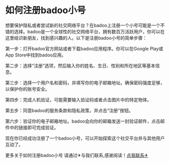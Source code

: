 # 如何注册badoo小号

想要保护隐私或者尝试新的社交网络平台？在badoo上注册一个小号可能是一个不错的选择。badoo是一个全球性的社交网络平台，拥有数百万活跃用户，你可以在这里结识新朋友，找到感兴趣的人。以下是注册badoo小号的简单步骤：

第一步：打开badoo官方网站或者下载badoo应用程序。你可以在Google Play或App Store中找到badoo应用。

第二步：选择“注册”选项，然后输入你的姓名、生日、性别和所在地区等基本信息。

第三步：选择一个用户名和密码，并填写你的电子邮箱地址。确保密码强度足够，以保护你的账号安全。

第四步：完成人机验证，可能需要输入验证码或者点击图片中的特定物体。

第五步：同意badoo的服务条款和隐私政策，并点击“注册”按钮。

第六步：验证你的电子邮箱地址。badoo会向你的邮箱发送一封验证邮件，点击邮件中的链接即可完成验证。

现在你已经成功注册了一个badoo小号，可以开始探索这个社交平台并与其他用户互动了。

更多关于如何注册badoo小号 请通过✈与我们联系,感谢阅读！[点我联系✈](https://s.G208.com)